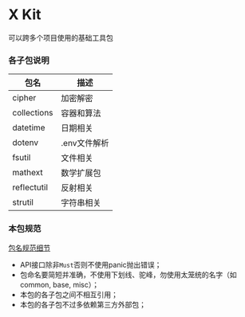 # X Kit


可以跨多个项目使用的基础工具包



### 各子包说明


包名        |  描述
------------|-----------------------------
cipher      | 加密解密
collections | 容器和算法
datetime    | 日期相关
dotenv      | .env文件解析
fsutil      | 文件相关
mathext     | 数学扩展包  
reflectutil | 反射相关
strutil     | 字符串相关  



### 本包规范

[包名规范细节](https://blog.golang.org/package-names)

* API接口除非`Must`否则不使用panic抛出错误；
* 包命名要简短并准确，不使用下划线、驼峰，勿使用太笼统的名字（如common, base, misc）；
* 本包的各子包之间不相互引用；
* 本包的各子包不过多依赖第三方外部包；
